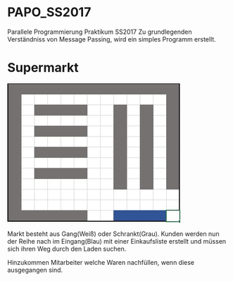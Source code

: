 # PAPO_SS2017
Parallele Programmierung Praktikum SS2017
Zu grundlegenden Verständniss von Message Passing,
wird ein simples Programm erstellt.

# Supermarkt

![Alt text](./2dmarked.jpg)

Markt besteht aus Gang(Weiß) oder Schrankt(Grau).
Kunden werden nun der Reihe nach im Eingang(Blau)
mit einer Einkaufsliste erstellt und müssen sich 
ihren Weg durch den Laden suchen.

Hinzukommen Mitarbeiter welche Waren nachfüllen,
wenn diese ausgegangen sind.

